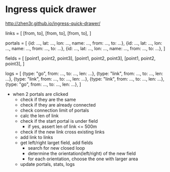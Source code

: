 # Ingress quick drawer

http://zhen3r.github.io/ingress-quick-drawer/




links = [
    [from, to],
    [from, to],
    [from, to],
]

portals = [
    {id: ..., lat: ..., lon: ..., name: ..., from: ..., to: ...},
    {id: ..., lat: ..., lon: ..., name: ..., from: ..., to: ...},
    {id: ..., lat: ..., lon: ..., name: ..., from: ..., to: ...},
]

fields = [
    [point1, point2, point3],
    [point1, point2, point3],
    [point1, point2, point3],
]

logs = [
    {type: "go", from: ..., to: ..., len: ...},
    {type: "link", from: ..., to: ..., len: ...},
    {type: "link", from: ..., to: ..., len: ...},
    {type: "link", from: ..., to: ..., len: ...},
    {type: "go", from: ..., to: ..., len: ...},
]

- when 2 portals are clicked
    - check if they are the same
    - check if they are already connected
    - check connection limit of portals
    - calc the len of link
    - check if the start portal is under field
        - if yes, assert len of link <= 500m
    - check if the new link cross existing links
    - add link to links
    - get left/right larget field, add fields
        - search for new closed loop
        - determine the orientation(left/right) of the new field
        - for each orientation, choose the one with larger area
    - update portals, stats, logs








